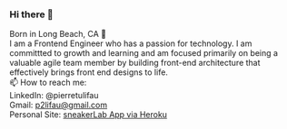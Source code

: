 ### Hi there 👋

<!--
**p2lifau/p2lifau** is a ✨ _special_ ✨ repository because its `README.md` (this file) appears on your GitHub profile.

Here are some ideas to get you started:

- 🔭 I’m currently working on ...
- 🌱 I’m currently learning ...
- 👯 I’m looking to collaborate on ...
- 🤔 I’m looking for help with ...
- 💬 Ask me about ...
- 📫 How to reach me: ...
- 😄 Pronouns: ...
- ⚡ Fun fact: ...
-->

Born in Long Beach, CA 🌴 <br>
I am a Frontend Engineer who has a passion for technology. I am committted to growth and learning and am focused primarily on being a valuable agile team member by building front-end architecture that effectively brings front end designs to life. 
<br>
📫 How to reach me:<br>
LinkedIn: @pierretulifau<br>
Gmail: p2lifau@gmail.com<br>
Personal Site: [sneakerLab App via Heroku]([https://sneakerfloatbackend.herokuapp.com/items](https://www.pierretulifau.com/))

